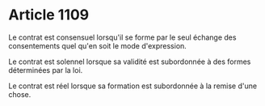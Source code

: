 # Article 1109

<p>Le contrat est consensuel lorsqu'il se forme par le seul échange des consentements quel qu'en soit le mode d'expression. </p><p> Le contrat est solennel lorsque sa validité est subordonnée à des formes déterminées par la loi. </p><p> Le contrat est réel lorsque sa formation est subordonnée à la remise d'une chose. </p>